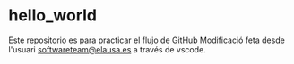 # hello_world
Este repositorio es para practicar el flujo de GitHub
Modificació feta desde l'usuari softwareteam@elausa.es a través de vscode.
